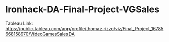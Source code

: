 # Ironhack-DA-Final-Project-VGSales
Tableau Link: https://public.tableau.com/app/profile/thomaz.rizzo/viz/Final_Project_16785668158970/VideoGamesSalesDA
